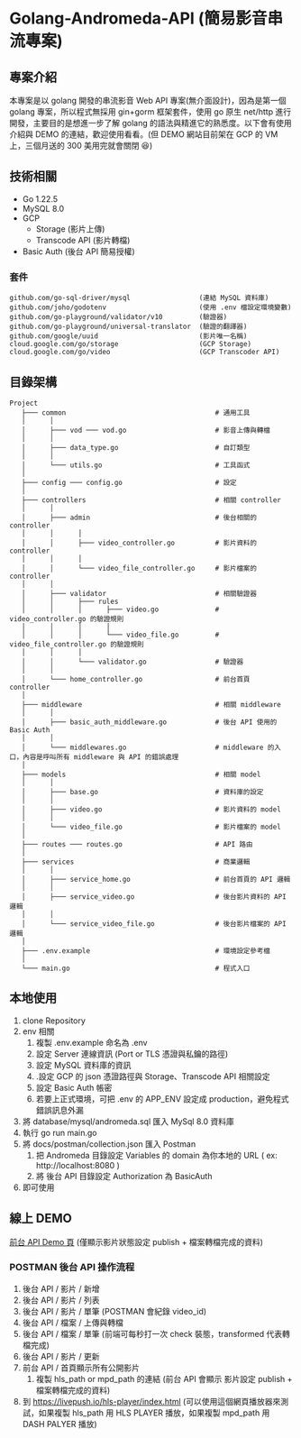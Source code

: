 # Golang-Andromeda-API (簡易影音串流專案)

## 專案介紹

本專案是以 golang 開發的串流影音 Web API 專案(無介面設計)，因為是第一個 golang 專案，所以程式無採用 gin+gorm 框架套件，使用 go 原生 net/http 進行開發，主要目的是想進一步了解 golang 的語法與精進它的熟悉度。以下會有使用介紹與 DEMO 的連結，歡迎使用看看。(但 DEMO 網站目前架在 GCP 的 VM 上，三個月送的 300 美用完就會關閉 😆)

## 技術相關

- Go 1.22.5
- MySQL 8.0
- GCP
    - Storage (影片上傳)
    - Transcode API (影片轉檔)
- Basic Auth (後台 API 簡易授權)

### 套件

```
github.com/go-sql-driver/mysql                 (連結 MySQL 資料庫)
github.com/joho/godotenv                       (使用 .env 檔設定環境變數)
github.com/go-playground/validator/v10         (驗證器)
github.com/go-playground/universal-translator  (驗證的翻譯器)
github.com/google/uuid                         (影片唯一名稱)
cloud.google.com/go/storage                    (GCP Storage)
cloud.google.com/go/video                      (GCP Transcoder API)
```

## 目錄架構

```
Project
   ├─── common                                     # 通用工具
   │      │
   │      ├─── vod ─── vod.go                      # 影音上傳與轉檔
   │      │
   │      ├─── data_type.go                        # 自訂類型
   │      │
   │      └─── utils.go                            # 工具函式
   │
   ├─── config ─── config.go                       # 設定
   │
   ├─── controllers                                # 相關 controller
   │      │
   │      ├─── admin                               # 後台相關的 controller
   │      │      │
   │      │      ├─── video_controller.go          # 影片資料的 controller
   │      │      │
   │      │      └─── video_file_controller.go     # 影片檔案的 controller
   │      │
   │      ├─── validator                           # 相關驗證器
   │      │      ├─── rules
   │      │      │      ├─── video.go              # video_controller.go 的驗證規則
   │      │      │      │
   │      │      │      └─── video_file.go         # video_file_controller.go 的驗證規則
   │      │      │
   │      │      └─── validator.go                 # 驗證器
   │      │
   │      └─── home_controller.go                  # 前台首頁 controller
   │ 
   ├─── middleware                                 # 相關 middleware
   │      │
   │      ├─── basic_auth_middleware.go            # 後台 API 使用的 Basic Auth 
   │      │
   │      └─── middlewares.go                      # middleware 的入口，內容是呼叫所有 middleware 與 API 的錯誤處理
   │      
   ├─── models                                     # 相關 model
   │      │
   │      ├─── base.go                             # 資料庫的設定
   │      │
   │      ├─── video.go                            # 影片資料的 model
   │      │
   │      └─── video_file.go                       # 影片檔案的 model
   │
   ├─── routes ─── routes.go                       # API 路由
   │
   ├─── services                                   # 商業邏輯
   │      │
   │      ├─── service_home.go                     # 前台首頁的 API 邏輯
   │      │
   │      ├─── service_video.go                    # 後台影片資料的 API 邏輯
   │      │
   │      └─── service_video_file.go               # 後台影片檔案的 API 邏輯
   │      
   ├─── .env.example                               # 環境設定參考檔
   │
   └─── main.go                                    # 程式入口

```

## 本地使用

1. clone Repository
2. env 相關
    1. 複製 .env.example 命名為 .env
    2. 設定 Server 連線資訊 (Port or TLS 憑證與私鑰的路徑)
    3. 設定 MySQL 資料庫的資訊
    4. .設定 GCP 的 json 憑證路徑與 Storage、Transcode API 相關設定
    5. 設定 Basic Auth 帳密
    6. 若要上正式環境，可把 .env 的 APP_ENV 設定成 production，避免程式錯誤訊息外漏
3. 將 database/mysql/andromeda.sql 匯入 MySql 8.0 資料庫
4. 執行 go run main.go
5. 將 docs/postman/collection.json 匯入 Postman
    1. 把 Andromeda 目錄設定 Variables 的 domain 為你本地的 URL ( ex: http://localhost:8080 )
    2. 將 後台 API 目錄設定 Authorization 為 BasicAuth
6. 即可使用

## 線上 DEMO

[前台 API Demo 頁](https://vod.olivermg.fun/api/home) (僅顯示影片狀態設定 publish + 檔案轉檔完成的資料)

### POSTMAN 後台 API 操作流程

1. 後台 API / 影片 / 新增
2. 後台 API / 影片 / 列表
3. 後台 API / 影片 / 單筆 (POSTMAN 會紀錄 video_id)
4. 後台 API / 檔案 / 上傳與轉檔
5. 後台 API / 檔案 / 單筆 (前端可每秒打一次 check 裝態，transformed 代表轉檔完成)
6. 後台 API / 影片 / 更新
7. 前台 API / 首頁顯示所有公開影片
     1. 複製 hls_path or mpd_path 的連結 (前台 API 會顯示 影片設定 publish + 檔案轉檔完成的資料)
8. 到 https://livepush.io/hls-player/index.html (可以使用這個網頁播放器來測試，如果複製 hls_path 用 HLS PLAYER 播放，如果複製 mpd_path 用 DASH PALYER 播放)
